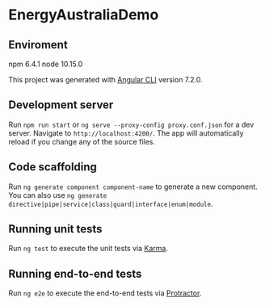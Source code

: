 # EnergyAustraliaDemo

## Enviroment 
npm 6.4.1
node 10.15.0

This project was generated with [Angular CLI](https://github.com/angular/angular-cli) version 7.2.0.

## Development server

Run `npm run start` or `ng serve --proxy-config proxy.conf.json` for a dev server. Navigate to `http://localhost:4200/`. The app will automatically reload if you change any of the source files.

## Code scaffolding

Run `ng generate component component-name` to generate a new component. You can also use `ng generate directive|pipe|service|class|guard|interface|enum|module`.

## Running unit tests

Run `ng test` to execute the unit tests via [Karma](https://karma-runner.github.io).

## Running end-to-end tests

Run `ng e2e` to execute the end-to-end tests via [Protractor](http://www.protractortest.org/).
